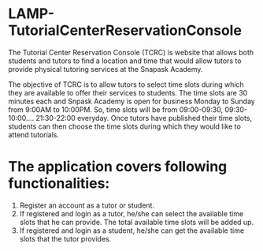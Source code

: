 # LAMP-TutorialCenterReservationConsole

The Tutorial Center Reservation Console (TCRC) is website that allows both students and tutors to find a location and time that would allow tutors to provide physical tutoring services at the Snapask Academy.

The objective of TCRC is to allow tutors to select time slots during which they are available to offer their services to students. The time slots are 30 minutes each and Snpask Academy is open for business Monday to Sunday from 9:00AM to 10:00PM. So, time slots will be from 09:00-09:30, 09:30-10:00.... 21:30-22:00 everyday. Once tutors have published their time slots, students can then choose the time slots during which they would like to attend tutorials. 

# The application covers following functionalities:

1. Register an account as a tutor or student.
2. If registered and login as a tutor, he/she can select the available time slots that he can provide. The total available time slots will be added up. 
3. If registered and login as a student, he/she can get the available time slots that the tutor provides.
